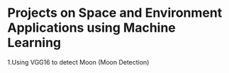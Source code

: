 # Projects on Space and Environment Applications using Machine Learning

1.Using VGG16 to detect Moon (Moon Detection)
